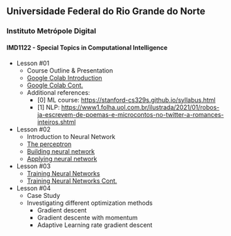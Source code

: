 ## Universidade Federal do Rio Grande do Norte
### Instituto Metrópole Digital

#### IMD1122 - Special Topics in Computational Intelligence


- Lesson #01
	- Course Outline & Presentation
	- [Google Colab Introduction](https://www.loom.com/share/8a4f0d34b3cb4d9ea04b6dcf0b3d1aca)
	- [Google Colab Cont.](https://www.loom.com/share/d96cb0af7d9c4416bfe8145c93248a11)
	- Additional references:
		- [0] ML course: https://stanford-cs329s.github.io/syllabus.html
		- [1] NLP: https://www1.folha.uol.com.br/ilustrada/2021/01/robos-ja-escrevem-de-poemas-e-microcontos-no-twitter-a-romances-inteiros.shtml
- Lesson #02
	- Introduction to Neural Network
	- [The perceptron](https://www.loom.com/share/b9f42e3e0ba04b219a1cbeae652576d2)
	- [Building neural network](https://www.loom.com/share/fe65d9c455884ed1a4b988b3fed26c2a)
	- [Applying neural network](https://www.loom.com/share/2b7ec31dfaae4d51b26dd0e8cb94fca0)
- Lesson #03
	- [Training Neural Networks](https://www.loom.com/share/000165e7b8214fc6a2d5dd598b69f650)
	- [Training Neural Networks Cont.](https://www.loom.com/share/9a293f5829114dff9f9739bb275fa349)
- Lesson #04
	- Case Study
	- Investigating different optimization methods
		- Gradient descent
		- Gradient descente with momentum
		- Adaptive Learning rate gradient descent